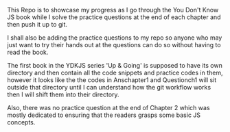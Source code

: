 This Repo is to showcase my progress as I go through the You Don't Know JS book while I solve the practice questions at the end of each chapter and then push it up to git.

I shall also be adding the practice questions to my repo so anyone who may just want to try their hands out at the questions can do so without having to read the book.

The first book in the YDKJS series 'Up & Going' is supposed to have its own directory and then contain all the code snippets and practice codes in them, however it looks like the the codes in Anschapter1 and Questionch1 will sit outside that directory until I can understand how the git workflow works then I will shift them into their directory.

Also, there was no practice question at the end of Chapter 2 which was mostly dedicated to ensuring that the readers grasps some basic JS concepts.
